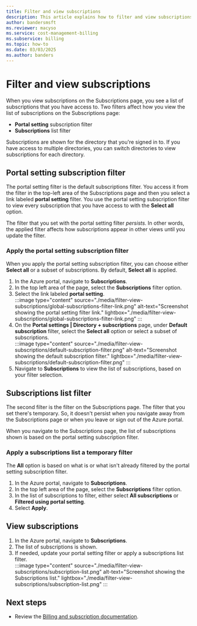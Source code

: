 ```yaml
---
title: Filter and view subscriptions
description: This article explains how to filter and view subscriptions in the Azure portal.
author: bandersmsft
ms.reviewer: macyso
ms.service: cost-management-billing
ms.subservice: billing
ms.topic: how-to
ms.date: 03/03/2025
ms.author: banders
---
```


# Filter and view subscriptions

When you view subscriptions on the Subscriptions page, you see a list of subscriptions that you have access to. Two filters affect how you view the list of subscriptions on the Subscriptions page:

- **Portal setting** subscription filter
- **Subscriptions** list filter

Subscriptions are shown for the directory that you're signed in to. If you have access to multiple directories, you can switch directories to view subscriptions for each directory.

## Portal setting subscription filter

The portal setting filter is the default subscriptions filter. You access it from the filter in the top-left area of the Subscriptions page and then you select a link labeled **portal setting** filter. You use the portal setting subscription filter to view every subscription that you have access to with the **Select all** option.

The filter that you set with the portal setting filter _persists_. In other words, the applied filter affects how subscriptions appear in other views until you update the filter.

### Apply the portal setting subscription filter

When you apply the portal setting subscription filter, you can choose either **Select all** or a subset of subscriptions. By default, **Select all** is applied.

1. In the Azure portal, navigate to **Subscriptions**.
2. In the top left area of the page, select the **Subscriptions** filter option.
3. Select the link labeled **portal setting**.  
    :::image type="content" source="./media/filter-view-subscriptions/global-subscriptions-filter-link.png" alt-text="Screenshot showing the portal setting filter link." lightbox="./media/filter-view-subscriptions/global-subscriptions-filter-link.png" :::
4. On the **Portal settings | Directory + subscriptions** page, under **Default subscription** filter, select the **Select all** option or select a subset of subscriptions.  
    :::image type="content" source="./media/filter-view-subscriptions/default-subscription-filter.png" alt-text="Screenshot showing the default subscription filter." lightbox="./media/filter-view-subscriptions/default-subscription-filter.png" :::
5. Navigate to **Subscriptions** to view the list of subscriptions, based on your filter selection.

## Subscriptions list filter

The second filter is the filter on the Subscriptions page. The filter that you set there's temporary. So, it doesn't persist when you navigate away from the Subscriptions page or when you leave or sign out of the Azure portal.

When you navigate to the Subscriptions page, the list of subscriptions shown is based on the portal setting subscription filter.

### Apply a subscriptions list a temporary filter

The **All** option is based on what is or what isn't already filtered by the portal setting subscription filter.

1. In the Azure portal, navigate to **Subscriptions**.
2. In the top left area of the page, select the **Subscriptions** filter option.
3. In the list of subscriptions to filter, either select **All subscriptions** or **Filtered using portal setting**.
4. Select **Apply**.

## View subscriptions

1. In the Azure portal, navigate to **Subscriptions**.
2. The list of subscriptions is shown.
3. If needed, update your portal setting filter or apply a subscriptions list filter.  
    :::image type="content" source="./media/filter-view-subscriptions/subscription-list.png" alt-text="Screenshot showing the Subscriptions list." lightbox="./media/filter-view-subscriptions/subscription-list.png" :::

## Next steps
- Review the [Billing and subscription documentation](index.yml).